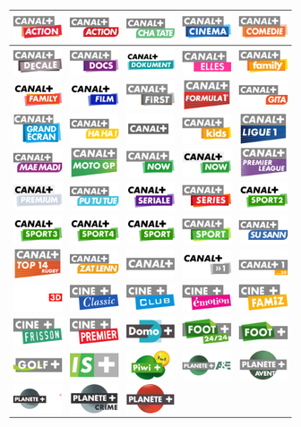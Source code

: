 | ![](https://raw.githubusercontent.com/RevGear/logo/master/International/CanalPlus/CanalPlus-Action.png) | ![](https://raw.githubusercontent.com/RevGear/logo/master/International/CanalPlus/CanalPlus-Action_1.png) | ![](https://raw.githubusercontent.com/RevGear/logo/master/International/CanalPlus/CanalPlus-Chatate.png) | ![](https://raw.githubusercontent.com/RevGear/logo/master/International/CanalPlus/CanalPlus-Cinema.png) | ![](https://raw.githubusercontent.com/RevGear/logo/master/International/CanalPlus/CanalPlus-Comedie.png) | 
|:---:|:---:|:---:|:---:|:---:| 
| ![](https://raw.githubusercontent.com/RevGear/logo/master/International/CanalPlus/CanalPlus-Decale.png) | ![](https://raw.githubusercontent.com/RevGear/logo/master/International/CanalPlus/CanalPlus-Docs.png) | ![](https://raw.githubusercontent.com/RevGear/logo/master/International/CanalPlus/CanalPlus-Dokument.png) | ![](https://raw.githubusercontent.com/RevGear/logo/master/International/CanalPlus/CanalPlus-Elles.png) | ![](https://raw.githubusercontent.com/RevGear/logo/master/International/CanalPlus/CanalPlus-Family.png) | 
| ![](https://raw.githubusercontent.com/RevGear/logo/master/International/CanalPlus/CanalPlus-Family_1.png) | ![](https://raw.githubusercontent.com/RevGear/logo/master/International/CanalPlus/CanalPlus-Film.png) | ![](https://raw.githubusercontent.com/RevGear/logo/master/International/CanalPlus/CanalPlus-First.png) | ![](https://raw.githubusercontent.com/RevGear/logo/master/International/CanalPlus/CanalPlus-Formula1.png) | ![](https://raw.githubusercontent.com/RevGear/logo/master/International/CanalPlus/CanalPlus-Gita.png) | 
| ![](https://raw.githubusercontent.com/RevGear/logo/master/International/CanalPlus/CanalPlus-Grand-Ecran.png) | ![](https://raw.githubusercontent.com/RevGear/logo/master/International/CanalPlus/CanalPlus-HaHa.png) | ![](https://raw.githubusercontent.com/RevGear/logo/master/International/CanalPlus/CanalPlus-HD.png) | ![](https://raw.githubusercontent.com/RevGear/logo/master/International/CanalPlus/CanalPlus-Kids.png) | ![](https://raw.githubusercontent.com/RevGear/logo/master/International/CanalPlus/CanalPlus-Ligue1.png) | 
| ![](https://raw.githubusercontent.com/RevGear/logo/master/International/CanalPlus/CanalPlus-Mae-Madi.png) | ![](https://raw.githubusercontent.com/RevGear/logo/master/International/CanalPlus/CanalPlus-MotoGP.png) | ![](https://raw.githubusercontent.com/RevGear/logo/master/International/CanalPlus/CanalPlus-Now-v2.png) | ![](https://raw.githubusercontent.com/RevGear/logo/master/International/CanalPlus/CanalPlus-Now.png) | ![](https://raw.githubusercontent.com/RevGear/logo/master/International/CanalPlus/CanalPlus-Premier-League.png) | 
| ![](https://raw.githubusercontent.com/RevGear/logo/master/International/CanalPlus/CanalPlus-Premium.png) | ![](https://raw.githubusercontent.com/RevGear/logo/master/International/CanalPlus/CanalPlus-Pu-Tu-Tue.png) | ![](https://raw.githubusercontent.com/RevGear/logo/master/International/CanalPlus/CanalPlus-Seriale.png) | ![](https://raw.githubusercontent.com/RevGear/logo/master/International/CanalPlus/CanalPlus-Series.png) | ![](https://raw.githubusercontent.com/RevGear/logo/master/International/CanalPlus/CanalPlus-Sport-2.png) | 
| ![](https://raw.githubusercontent.com/RevGear/logo/master/International/CanalPlus/CanalPlus-Sport-3.png) | ![](https://raw.githubusercontent.com/RevGear/logo/master/International/CanalPlus/CanalPlus-Sport-4.png) | ![](https://raw.githubusercontent.com/RevGear/logo/master/International/CanalPlus/CanalPlus-Sport-v2.png) | ![](https://raw.githubusercontent.com/RevGear/logo/master/International/CanalPlus/CanalPlus-Sport.png) | ![](https://raw.githubusercontent.com/RevGear/logo/master/International/CanalPlus/CanalPlus-Su-Sann.png) | 
| ![](https://raw.githubusercontent.com/RevGear/logo/master/International/CanalPlus/CanalPlus-Top14.png) | ![](https://raw.githubusercontent.com/RevGear/logo/master/International/CanalPlus/CanalPlus-Zat-Lenn.png) | ![](https://raw.githubusercontent.com/RevGear/logo/master/International/CanalPlus/CanalPlus.png) | ![](https://raw.githubusercontent.com/RevGear/logo/master/International/CanalPlus/CanalPlus1.png) | ![](https://raw.githubusercontent.com/RevGear/logo/master/International/CanalPlus/CinePlus-1-30.png) | 
| ![](https://raw.githubusercontent.com/RevGear/logo/master/International/CanalPlus/CinePlus-3D.png) | ![](https://raw.githubusercontent.com/RevGear/logo/master/International/CanalPlus/CinePlus-Classic.png) | ![](https://raw.githubusercontent.com/RevGear/logo/master/International/CanalPlus/CinePlus-Club.png) | ![](https://raw.githubusercontent.com/RevGear/logo/master/International/CanalPlus/CinePlus-Emotion.png) | ![](https://raw.githubusercontent.com/RevGear/logo/master/International/CanalPlus/CinePlus-Famiz.png) | 
| ![](https://raw.githubusercontent.com/RevGear/logo/master/International/CanalPlus/CinePlus-Frisson.png) | ![](https://raw.githubusercontent.com/RevGear/logo/master/International/CanalPlus/CinePlus-Premier.png) | ![](https://raw.githubusercontent.com/RevGear/logo/master/International/CanalPlus/DomoPlus.png) | ![](https://raw.githubusercontent.com/RevGear/logo/master/International/CanalPlus/FootPlus-24-24.png) | ![](https://raw.githubusercontent.com/RevGear/logo/master/International/CanalPlus/FootPlus.png) | 
| ![](https://raw.githubusercontent.com/RevGear/logo/master/International/CanalPlus/GolfPlus.png) | ![](https://raw.githubusercontent.com/RevGear/logo/master/International/CanalPlus/InfosportPlus.png) | ![](https://raw.githubusercontent.com/RevGear/logo/master/International/CanalPlus/PiwiPlus.png) | ![](https://raw.githubusercontent.com/RevGear/logo/master/International/CanalPlus/PlanetePlus-A-E.png) | ![](https://raw.githubusercontent.com/RevGear/logo/master/International/CanalPlus/PlanetePlus-Aventure.png) | 
| ![](https://raw.githubusercontent.com/RevGear/logo/master/International/CanalPlus/PlanetePlus-CI.png) | ![](https://raw.githubusercontent.com/RevGear/logo/master/International/CanalPlus/PlanetePlus-Crime.png) | ![](https://raw.githubusercontent.com/RevGear/logo/master/International/CanalPlus/PlanetePlus.png)  | 
